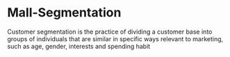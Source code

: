 # Mall-Segmentation
Customer segmentation is the practice of dividing a customer base into groups of individuals that are similar in specific ways relevant to marketing, such as age, gender, interests and spending habit
